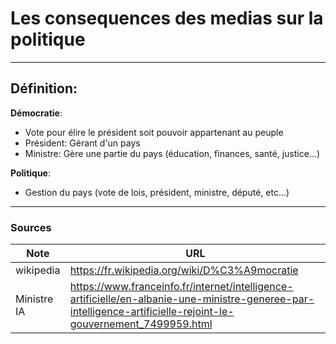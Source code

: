 # Les consequences des medias sur la politique

---
## Définition:

**Démocratie**:
- Vote pour élire le président soit pouvoir appartenant au peuple
- Président: Gérant d'un pays
- Ministre: Gère une partie du pays (éducation, finances, santé, justice…)

**Politique**:
- Gestion du pays (vote de lois, président, ministre, député, etc...)

---
### Sources

| Note        | URL                                                                                                                                                             |
| ----------- | --------------------------------------------------------------------------------------------------------------------------------------------------------------- |
| wikipedia   | https://fr.wikipedia.org/wiki/D%C3%A9mocratie                                                                                                                   |
| Ministre IA | https://www.franceinfo.fr/internet/intelligence-artificielle/en-albanie-une-ministre-generee-par-intelligence-artificielle-rejoint-le-gouvernement_7499959.html |


